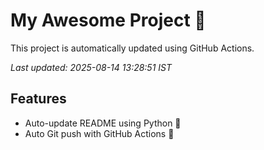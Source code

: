 # My Awesome Project 🚀

This project is automatically updated using GitHub Actions.

_Last updated: 2025-08-14 13:28:51 IST_

## Features
- Auto-update README using Python 🐍
- Auto Git push with GitHub Actions 🤖
